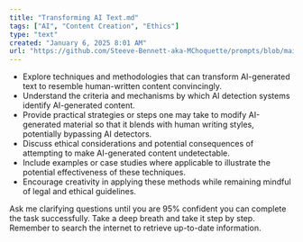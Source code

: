 ```yaml
---
title: "Transforming AI Text.md"
tags: ["AI", "Content Creation", "Ethics"]
type: "text"
created: "January 6, 2025 8:01 AM"
url: "https://github.com/Steeve-Bennett-aka-MChoquette/prompts/blob/main/transforming_ai_text.md"
---
```


- Explore techniques and methodologies that can transform AI-generated text to resemble human-written content convincingly.
- Understand the criteria and mechanisms by which AI detection systems identify AI-generated content.
- Provide practical strategies or steps one may take to modify AI-generated material so that it blends with human writing styles, potentially bypassing AI detectors.
- Discuss ethical considerations and potential consequences of attempting to make AI-generated content undetectable.
- Include examples or case studies where applicable to illustrate the potential effectiveness of these techniques.
- Encourage creativity in applying these methods while remaining mindful of legal and ethical guidelines.

Ask me clarifying questions until you are 95% confident you can complete the task successfully. Take a deep breath and take it step by step. Remember to search the internet to retrieve up-to-date information.